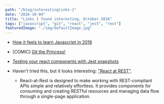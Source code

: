 ```yaml
---
path: "/blog/interestinglinks-1"
date: "2016-10-04"
title: "Links I found interesting, October 2016"
tags: ["javascript", "git", "react", "jest", "rest"]
featuredImage: "./img/defaultImage.jpg"
---
```


* [How it feels to learn Javascript in 2016](https://hackernoon.com/how-it-feels-to-learn-javascript-in-2016-d3a717dd577f#.ijms2q5od)
 
* \[COMIC\] [Git the Princess!](https://toggl.com/programming-princess)

* [Testing your react components with Jest snapshots](https://blog.bam.tech/developper-news/react-jest-snapshots)

* Haven't tried this, but it looks interesting: ["React at REST"](https://github.com/PayloadDev/react-at-rest/blob/master/docs/overview.md). 
  * React-at-Rest is designed to make working with REST-compliant APIs simple and relatively effortless. It provides components for consuming and creating RESTful resources and managing data flow through a single-page application.
